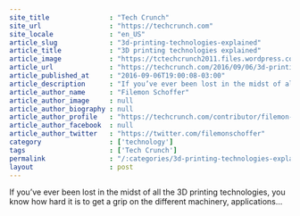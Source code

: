```yaml
---
site_title               : "Tech Crunch"
site_url                 : "https://techcrunch.com"
site_locale              : "en_US"
article_slug             : "3d-printing-technologies-explained"
article_title            : "3D printing technologies explained"
article_image            : "https://tctechcrunch2011.files.wordpress.com/2016/05/3d-printing-metal-mid-air-hemispherical-spiral.jpg?w=764&h=400&crop=1"
article_url              : "https://techcrunch.com/2016/09/06/3d-printing-technologies-explained/"
article_published_at     : "2016-09-06T19:00:08-03:00"
article_description      : "If you’ve ever been lost in the midst of all the 3D printing technologies, you know how hard it is to get a grip on the different machinery, applications..."
article_author_name      : "Filemon Schoffer"
article_author_image     : null
article_author_biography : null
article_author_profile   : "https://techcrunch.com/contributor/filemon-schoffer/"
article_author_facebook  : null
article_author_twitter   : "https://twitter.com/filemonschoffer"
category                 : ['technology']
tags                     : ['Tech Crunch']
permalink                : "/:categories/3d-printing-technologies-explained/"
layout                   : post
---
```


If you’ve ever been lost in the midst of all the 3D printing technologies, you know how hard it is to get a grip on the different machinery, applications...
